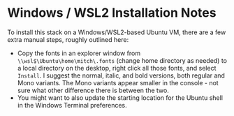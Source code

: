 # Windows / WSL2 Installation Notes

To install this stack on a Windows/WSL2-based Ubuntu VM, there are a few extra manual steps, roughly outlined here:

* Copy the fonts in an explorer window from `\\wsl$\Ubuntu\home\mitch\.fonts` (change home directory as needed) to a local directory on the desktop, right click all those fonts, and select `Install`. I suggest the normal, italic, and bold versions, both regular and Mono variants. The Mono variants appear smaller in the console - not sure what other difference there is between the two.
* You might want to also update the starting location for the Ubuntu shell in the Windows Terminal preferences.

